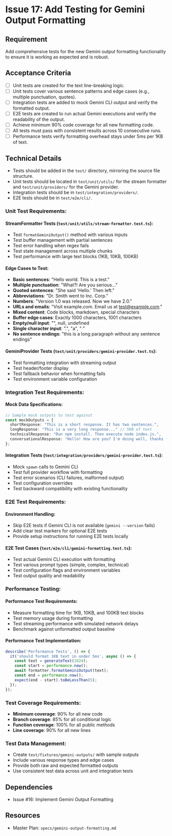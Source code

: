 # Issue 17: Add Testing for Gemini Output Formatting

## Requirement
Add comprehensive tests for the new Gemini output formatting functionality to ensure it is working as expected and is robust.

## Acceptance Criteria
- [ ] Unit tests are created for the text line-breaking logic.
- [ ] Unit tests cover various sentence patterns and edge cases (e.g., multiple punctuation, quotes).
- [ ] Integration tests are added to mock Gemini CLI output and verify the formatted output.
- [ ] E2E tests are created to run actual Gemini executions and verify the readability of the output.
- [ ] Achieve minimum 90% code coverage for all new formatting code.
- [ ] All tests must pass with consistent results across 10 consecutive runs.
- [ ] Performance tests verify formatting overhead stays under 5ms per 1KB of text.

## Technical Details
- Tests should be added in the `test/` directory, mirroring the source file structure.
- Unit tests should be located in `test/unit/utils/` for the stream formatter and `test/unit/providers/` for the Gemini provider.
- Integration tests should be in `test/integration/providers/`.
- E2E tests should be in `test/e2e/cli/`.

### Unit Test Requirements:

#### StreamFormatter Tests (`test/unit/utils/stream-formatter.test.ts`):
- Test `formatGeminiOutput()` method with various inputs
- Test buffer management with partial sentences
- Test error handling when regex fails
- Test state management across multiple chunks
- Test performance with large text blocks (1KB, 10KB, 100KB)

#### Edge Cases to Test:
- **Basic sentences**: "Hello world. This is a test."
- **Multiple punctuation**: "What?! Are you serious..."
- **Quoted sentences**: "She said 'Hello.' Then left."
- **Abbreviations**: "Dr. Smith went to Inc. Corp."
- **Numbers**: "Version 1.0 was released. Now we have 2.0."
- **URLs and emails**: "Visit example.com. Email us at test@example.com."
- **Mixed content**: Code blocks, markdown, special characters
- **Buffer edge cases**: Exactly 1000 characters, 1001 characters
- **Empty/null input**: "", null, undefined
- **Single character input**: ".", "a", " "
- **No sentence endings**: "this is a long paragraph without any sentence endings"

#### GeminiProvider Tests (`test/unit/providers/gemini-provider.test.ts`):
- Test formatting integration with streaming output
- Test header/footer display
- Test fallback behavior when formatting fails
- Test environment variable configuration

### Integration Test Requirements:

#### Mock Data Specifications:
```typescript
// Sample mock outputs to test against
const mockOutputs = {
  shortResponse: "This is a short response. It has two sentences.",
  longResponse: "This is a very long response..." // 5KB of text
  technicalResponse: "Run npm install. Then execute node index.js.",
  conversationalResponse: "Hello! How are you? I'm doing well, thanks for asking."
};
```

#### Integration Tests (`test/integration/providers/gemini-provider.test.ts`):
- Mock `spawn` calls to Gemini CLI
- Test full provider workflow with formatting
- Test error scenarios (CLI failures, malformed output)
- Test configuration overrides
- Test backward compatibility with existing functionality

### E2E Test Requirements:

#### Environment Handling:
- Skip E2E tests if Gemini CLI is not available (`gemini --version` fails)
- Add clear test markers for optional E2E tests
- Provide setup instructions for running E2E tests locally

#### E2E Test Cases (`test/e2e/cli/gemini-formatting.test.ts`):
- Test actual Gemini CLI execution with formatting
- Test various prompt types (simple, complex, technical)
- Test configuration flags and environment variables
- Test output quality and readability

### Performance Testing:

#### Performance Test Requirements:
- Measure formatting time for 1KB, 10KB, and 100KB text blocks
- Test memory usage during formatting
- Test streaming performance with simulated network delays
- Benchmark against unformatted output baseline

#### Performance Test Implementation:
```typescript
describe('Performance Tests', () => {
  it('should format 1KB text in under 5ms', async () => {
    const text = generateText(1024);
    const start = performance.now();
    await formatter.formatGeminiOutput(text);
    const end = performance.now();
    expect(end - start).toBeLessThan(5);
  });
});
```

### Test Coverage Requirements:
- **Minimum coverage**: 90% for all new code
- **Branch coverage**: 85% for all conditional logic
- **Function coverage**: 100% for all public methods
- **Line coverage**: 90% for all new lines

### Test Data Management:
- Create `test/fixtures/gemini-outputs/` with sample outputs
- Include various response types and edge cases
- Provide both raw and expected formatted outputs
- Use consistent test data across unit and integration tests

## Dependencies
- Issue #16: Implement Gemini Output Formatting

## Resources
- Master Plan: `specs/gemini-output-formatting.md`
